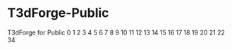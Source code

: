 # T3dForge-Public
T3dForge for Public
0
1
2
3
4
5
6
7
8
9
10
11
12
13
14
15
16
17
18
19
20
21
22
34
